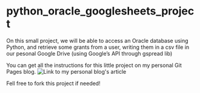 # python_oracle_googlesheets_project
On this small project, we will be able to access an Oracle database using Python, and retrieve some grants from a user, writing them in a csv file in our pesonal Google Drive (using Google’s API through gspread lib)

You can get all the instructions for this little project on my personal Git Pages blog. ![Link to my personal blog's article](https://caroldacfontana.github.io/2024-01-26-oracle-python-api/)

Fell free to fork this project if needed!
